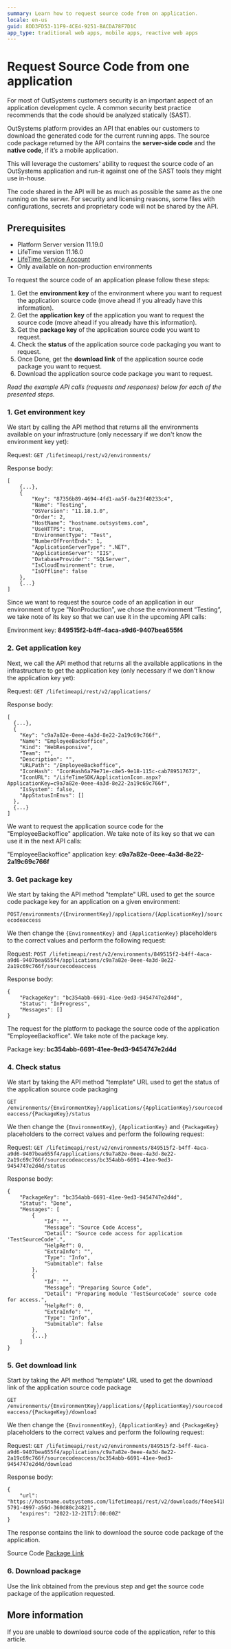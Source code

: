 ```yaml
---
summary: Learn how to request source code from on application.
locale: en-us
guid: 8DD3FD53-11F9-4CE4-9251-BACDA78F7D1C
app_type: traditional web apps, mobile apps, reactive web apps
---
```


# Request Source Code from one application

For most of OutSystems customers security is an important aspect of an application development cycle. A common security best practice recommends that the code should be analyzed statically (SAST).

OutSystems platform provides an API that enables our customers to download the generated code for the current running apps. The source code package returned by the API contains the **server-side code** and the **native code**, if it’s a mobile application.

This will leverage the customers' ability to request the source code of an OutSystems application and run-it against one of the SAST tools they might use in-house.

<div class = "info">

The code shared in the API will be as much as possible the same as the one running on the server. For security and licensing reasons, some files with configurations, secrets and proprietary code will not be shared by the API.
</div>


## Prerequisites
* Platform Server version 11.19.0
* LifeTime version 11.16.0
* [LifeTime Service Account](https://success.outsystems.com/Documentation/11/Reference/OutSystems_APIs/LifeTime_API_v2/REST_API_Authentication)
* Only available on non-production environments

 
To request the source code of an application please follow these steps:

1. Get the **environment key** of the environment where you want to request the application source code (move ahead if you already have this information).
1. Get the **application key** of the application you want to request the source code (move ahead if you already have this information).
1. Get the **package key** of the application source code you want to request.
1. Check the **status** of the application source code packaging you want to request.
1. Once Done, get the **download link** of the application source code package you want to request.
1. Download the application source code package you want to request.

*Read the example API calls (requests and responses) below for each of the presented steps.*

### 1. Get environment key

We start by calling the API method that returns all the environments available on your infrastructure (only necessary if we don't know the environment key yet):

Request: 
`GET /lifetimeapi/rest/v2/environments/`


Response body:


```
[
    {...},
    {
        "Key": "87356b89-4694-4fd1-aa5f-0a23f40233c4",
        "Name": "Testing",
        "OSVersion": "11.18.1.0",
        "Order": 2,
        "HostName": "hostname.outsystems.com",
        "UseHTTPS": true,
        "EnvironmentType": "Test",
        "NumberOfFrontEnds": 1,
        "ApplicationServerType": ".NET",
        "ApplicationServer": "IIS",
        "DatabaseProvider": "SQLServer",
        "IsCloudEnvironment": true,
        "IsOffline": false
    },
    {...}
]
```

Since we want to request the source code of an application in our environment of type "NonProduction", we chose the environment “Testing“, we take note of its key so that we can use it in the upcoming API calls:

Environment key: **849515f2-b4ff-4aca-a9d6-9407bea655f4**

### 2. Get application key

Next, we call the API method that returns all the available applications in the infrastructure to get the application key (only necessary if we don't know the application key yet):

Request:
`GET /lifetimeapi/rest/v2/applications/`

Response body:
```
[
  {...},
  {
    "Key": "c9a7a82e-0eee-4a3d-8e22-2a19c69c766f",
    "Name": "EmployeeBackoffice",
    "Kind": "WebResponsive",
    "Team": "",
    "Description": "",
    "URLPath": "/EmployeeBackoffice",
    "IconHash": "IconHash6a79e71e-c8e5-9e18-115c-cab789517672",
    "IconURL": "/LifeTimeSDK/ApplicationIcon.aspx?ApplicationKey=c9a7a82e-0eee-4a3d-8e22-2a19c69c766f",
    "IsSystem": false,
    "AppStatusInEnvs": []
  },
  {...}
]
```

We want to request the application source code for the "EmployeeBackoffice" application. We take note of its key so that we can use it in the next API calls:

"EmployeeBackoffice" application key: **c9a7a82e-0eee-4a3d-8e22-2a19c69c766f**

### 3. Get package key
We start by taking the API method "template" URL used to get the source code package key for an application on a given environment:

`POST/environments/{EnvironmentKey}/applications/{ApplicationKey}/sourcecodeaccess`


We then change the `{EnvironmentKey}` and `{ApplicationKey}` placeholders to the correct values and perform the following request:

Request:
`POST /lifetimeapi/rest/v2/environments/849515f2-b4ff-4aca-a9d6-9407bea655f4/applications/c9a7a82e-0eee-4a3d-8e22-2a19c69c766f/sourcecodeaccess`


Response body:


```
{
    "PackageKey": "bc354abb-6691-41ee-9ed3-9454747e2d4d",
    "Status": "InProgress",
    "Messages": []
}
```

The request for the platform to package the source code of the application "EmployeeBackoffice". We take note of the package key.

Package key: **bc354abb-6691-41ee-9ed3-9454747e2d4d**

### 4. Check status
We start by taking the API method “template“ URL used to get the status of the application source code packaging

`GET /environments/{EnvironmentKey}/applications/{ApplicationKey}/sourcecodeaccess/{PackageKey}/status`

We then change the `{EnvironmentKey}`, `{ApplicationKey}` and `{PackageKey}` placeholders to the correct values and perform the following request:

Request: 
`GET /lifetimeapi/rest/v2/environments/849515f2-b4ff-4aca-a9d6-9407bea655f4/applications/c9a7a82e-0eee-4a3d-8e22-2a19c69c766f/sourcecodeaccess/bc354abb-6691-41ee-9ed3-9454747e2d4d/status`

Response body:

```
{
    "PackageKey": "bc354abb-6691-41ee-9ed3-9454747e2d4d",
    "Status": "Done",
    "Messages": [
        {
            "Id": "",
            "Message": "Source Code Access",
            "Detail": "Source code access for application 'TestSourceCode'.",
            "HelpRef": 0,
            "ExtraInfo": "",
            "Type": "Info",
            "Submitable": false
        },
        {
            "Id": "",
            "Message": "Preparing Source Code",
            "Detail": "Preparing module 'TestSourceCode' source code for access.",
            "HelpRef": 0,
            "ExtraInfo": "",
            "Type": "Info",
            "Submitable": false
        },
        {...}
    ]
}
```

### 5. Get download link

Start by taking the API method “template“ URL used to get the download link of the application source code package

`GET /environments/{EnvironmentKey}/applications/{ApplicationKey}/sourcecodeaccess/{PackageKey}/download`

We then change the `{EnvironmentKey}`, `{ApplicationKey}` and `{PackageKey}` placeholders to the correct values and perform the following request:

Request: 
`GET /lifetimeapi/rest/v2/environments/849515f2-b4ff-4aca-a9d6-9407bea655f4/applications/c9a7a82e-0eee-4a3d-8e22-2a19c69c766f/sourcecodeaccess/bc354abb-6691-41ee-9ed3-9454747e2d4d/download`

Response body:

```
{
    "url": "https://hostname.outsystems.com/lifetimeapi/rest/v2/downloads/f4ee541b-5791-4997-a56d-360d80c24821",
    "expires": "2022-12-21T17:00:00Z"
}
```
The response contains the link to download the source code package of the application.

Source Code [Package Link](https://hostname.outsystems.com/lifetimeapi/rest/v2/downloads/f4ee541b-5791-4997-a56d-360d80c24821)

### 6. Download package
Use the link obtained from the previous step and get the source code package of the application requested.

## More information
If you are unable to download source code of the application, refer to this article. 

